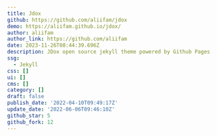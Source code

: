 ```yaml
---
title: Jdox
github: https://github.com/aliifam/jdox
demo: https://aliifam.github.io/jdox/
author: aliifam
author_link: https://github.com/aliifam
date: 2023-11-26T08:44:39.696Z
description: JDox open source jekyll theme powered by Github Pages
ssg:
  - Jekyll
css: []
ui: []
cms: []
category: []
draft: false
publish_date: '2022-04-10T09:49:17Z'
update_date: '2022-06-06T09:46:10Z'
github_star: 5
github_fork: 12
---
```

